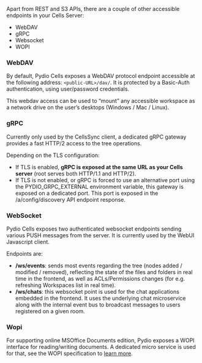 Apart from REST and S3 APIs, there are a couple of other accessible endpoints in your Cells Server:

- WebDAV
- gRPC
- Websocket
- WOPI

### WebDAV

By default, Pydio Cells exposes a WebDAV protocol endpoint accessible at the following address: `<public-URL>/dav/`. It is protected by a Basic-Auth authentication, using user/password credentials.

This webdav access can be used to “mount” any accessible workspace as a network drive on the user’s desktops (Windows / Mac / Linux).

### gRPC

Currently only used by the CellsSync client, a dedicated gRPC gateway provides a fast HTTP/2 access to the tree operations.

Depending on the TLS configuration:

- If TLS is enabled, **gRPC is exposed at the same URL as your Cells server** (root serves both HTTP/1.1 and HTTP/2).
- If TLS is not enabled, or gRPC is forced to use an alternative port using the PYDIO_GRPC_EXTERNAL environment variable, this gateway is exposed on a dedicated port. This port is exposed in the /a/config/discovery API endpoint response.

### WebSocket

Pydio Cells exposes two authenticated websocket endpoints sending various PUSH messages from the server. It is currently used by the WebUI Javascript client.

Endpoints are:

- **/ws/events**: sends most events regarding the tree (nodes added / modified / removed), reflecting the state of the files and folders in real time in the frontend, as well as ACLs/Permissions changes (for e.g. refreshing Workspaces list in real time).
- **/ws/chats**: this websocket point is used for the chat applications embedded in the frontend. It uses the underlying chat microservice along with the internal event bus to broadcast messages to users registered on a given room.  

### Wopi

For supporting online MSOffice Documents edition, Pydio exposes a WOPI interface for reading/writing documents. A dedicated micro service is used for that, see the WOPI specification to [learn more](https://wopi.readthedocs.io/en/latest/).
